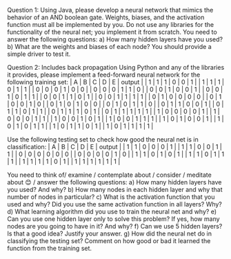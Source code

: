 Question 1:
Using Java, please develop a neural network that mimics the behavior of an AND boolean gate. Weights, biases, and the activation function must all be implemented by you. Do not use any libraries for the functionality of the neural net; you implement it from scratch. You need to answer the following questions: 
a) How many hidden layers have you used?
b) What are the weights and biases of each node?
You should provide a simple driver to test it.

Question 2:
Includes back propagation 
Using Python and any of the libraries it provides, please implement a feed-forward neural network for the following training set:
| A | B | C | D | E |                   output                      |
| 1 | 1 | 1 | 0 | 0 |                          1                          |
| 1 | 1 | 1 | 0 | 1 |                          1                          |
| 0 | 0 | 0 | 1 | 0 |                          0                          |
| 0 | 0 | 0 | 1 | 1 |                          0                          |
| 0 | 0 | 1 | 0 | 0 |                          1                          |
| 0 | 0 | 1 | 0 | 1 |                          1                          |
| 0 | 0 | 1 | 1 | 0 |                          1                          |
| 0 | 0 | 1 | 1 | 1 |                          1                          |
| 0 | 1 | 0 | 0 | 0 |                          0                          |
| 0 | 1 | 0 | 0 | 1 |                          0                          |
| 0 | 1 | 0 | 1 | 0 |                          0                          |
| 0 | 1 | 0 | 1 | 1 |                          0                          |
| 0 | 1 | 1 | 0 | 0 |                          1                          |
| 0 | 1 | 1 | 0 | 1 |                          1                          |
| 0 | 1 | 1 | 1 | 0 |                          1                          |
| 0 | 1 | 1 | 1 | 1 |                          1                          |
| 1 | 0 | 0 | 0 | 0 |                          1                          |
| 1 | 0 | 0 | 0 | 1 |                          1                          |
| 1 | 0 | 0 | 1 | 0 |                          1                          |
| 1 | 0 | 0 | 1 | 1 |                          1                          |
| 1 | 0 | 1 | 0 | 0 |                          1                          |
| 1 | 0 | 1 | 0 | 1 |                          1                          |
| 1 | 0 | 1 | 1 | 0 |                          1                          |
| 1 | 0 | 1 | 1 | 1 |                          1                          |

Use the following testing set to check how good the neural net is in classification:
| A | B | C | D | E |                   output                      |
| 1 | 1 | 0 | 0 | 0 |                          1                          |
| 1 | 1 | 0 | 0 | 1 |                          1                          |
| 0 | 0 | 0 | 0 | 0 |                          0                          |
| 0 | 0 | 0 | 0 | 1 |                          0                          |
| 1 | 1 | 0 | 1 | 0 |                          1                          |
| 1 | 1 | 0 | 1 | 1 |                          1                          |
| 1 | 1 | 1 | 1 | 0 |                          1                          |
| 1 | 1 | 1 | 1 | 1 |                          1                         |

You need to think of/ examine / contemplate about / consider / meditate about 😊 / answer the following questions:
a) How many hidden layers have you used? And why?
b) How many nodes in each hidden layer and why that number of nodes in particular?
c) What is the activation function that you used and why? Did you use the same activation function in all layers? Why?
d) What learning algorithm did you use to train the neural net and why?
e) Can you use one hidden layer only to solve this problem? If yes, how many nodes are you going to have in it? And why?
f) Can we use 5 hidden layers? Is that a good idea? Justify your answer.
g) How did the neural net do in classifying the testing set? Comment on how good or bad it learned the function from the training set.
